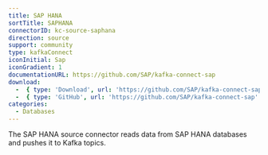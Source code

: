```yaml
---
title: SAP HANA
sortTitle: SAPHANA
connectorID: kc-source-saphana
direction: source
support: community
type: kafkaConnect
iconInitial: Sap
iconGradient: 1
documentationURL: https://github.com/SAP/kafka-connect-sap
download:
  -  { type: 'Download', url: 'https://github.com/SAP/kafka-connect-sap/releases' }
  -  { type: 'GitHub', url: 'https://github.com/SAP/kafka-connect-sap' }
categories:
  - Databases
---
```

The SAP HANA source connector reads data from SAP HANA databases and pushes it to Kafka topics.
